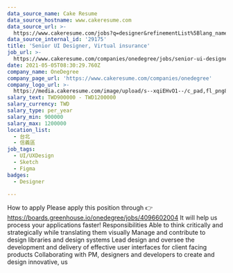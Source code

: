 ```yaml
---
data_source_name: Cake Resume
data_source_hostname: www.cakeresume.com
data_source_url: >-
  https://www.cakeresume.com/jobs?q=designer&refinementList%5Blang_name%5D%5B0%5D=English&refinementList%5Bsalary_type%5D=per_year
data_source_internal_id: '29175'
title: 'Senior UI Designer, Virtual insurance'
job_url: >-
  https://www.cakeresume.com/companies/onedegree/jobs/senior-ui-designer-senior-ui-designer-900ec1
date: 2021-05-05T08:30:29.760Z
company_name: OneDegree
company_page_url: 'https://www.cakeresume.com/companies/onedegree'
company_logo_url: >-
  https://media.cakeresume.com/image/upload/s--xqiEHvO1--/c_pad,fl_png8,h_200,w_200/v1578296147/zhabcskfo2ifv72dmwtx.png
salary_text: TWD900000 - TWD1200000
salary_currency: TWD
salary_type: per_year
salary_min: 900000
salary_max: 1200000
location_list:
  - 台北
  - 信義區
job_tags:
  - UI/UXDesign
  - Sketch
  - Figma
badges:
  - Designer

---
```


How to apply Please apply this position through 👉 https://boards.greenhouse.io/onedegree/jobs/4096602004 It will help us process your applications faster! Responsibilities Able to think critically and strategically while translating them visually Manage and contribute to design libraries and design systems Lead design and oversee the development and delivery of effective user interfaces for client facing products Collaborating with PM, designers and developers to create and design innovative, us